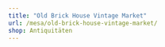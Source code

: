 ```yaml
---
title: "Old Brick House Vintage Market"
url: /mesa/old-brick-house-vintage-market/
shop: Antiquitäten
---
```

